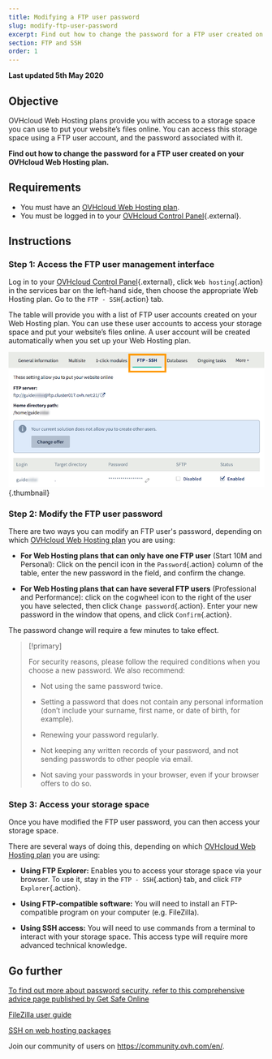 ```yaml
---
title: Modifying a FTP user password
slug: modify-ftp-user-password
excerpt: Find out how to change the password for a FTP user created on your OVHcloud Web Hosting plan
section: FTP and SSH
order: 1
---
```


**Last updated 5th May 2020**

## Objective

OVHcloud Web Hosting plans provide you with access to a storage space you can use to put your website’s files online. You can access this storage space using a FTP user account, and the password associated with it.

**Find out how to change the password for a FTP user created on your OVHcloud Web Hosting plan.**

## Requirements

- You must have an [OVHcloud Web Hosting plan](https://www.ovhcloud.com/en/web-hosting/).
- You must be logged in to your [OVHcloud Control Panel](https://ca.ovh.com/auth/?action=gotomanager&from=https://www.ovh.com/world/&ovhSubsidiary=we){.external}.

## Instructions

### Step 1: Access the FTP user management interface

Log in to your [OVHcloud Control Panel](https://ca.ovh.com/auth/?action=gotomanager&from=https://www.ovh.com/world/&ovhSubsidiary=we){.external}, click `Web hosting`{.action} in the services bar on the left-hand side, then choose the appropriate Web Hosting plan. Go to the `FTP - SSH`{.action} tab.

The table will provide you with a list of FTP user accounts created on your Web Hosting plan. You can use these user accounts to access your storage space and put your website’s files online. A user account will be created automatically when you set up your Web Hosting plan.

![ftppassword](images/change-ftp-password-step1.png){.thumbnail}

### Step 2: Modify the FTP user password

There are two ways you can modify an FTP user's password, depending on which [OVHcloud Web Hosting plan](https://www.ovhcloud.com/en/web-hosting/) you are using:

- **For Web Hosting plans that can only have one FTP user** (Start 10M and Personal): Click on the pencil icon in the `Password`{.action} column of the table, enter the new password in the field, and confirm the change.

- **For Web Hosting plans that can have several FTP users** (Professional and Performance): click on the cogwheel icon to the right of the user you have selected, then click `Change password`{.action}. Enter your new password in the window that opens, and click `Confirm`{.action}.

The password change will require a few minutes to take effect.

> [!primary]
>
> For security reasons, please follow the required conditions when you choose a new password. We also recommend:
>
> - Not using the same password twice.
>
> - Setting a password that does not contain any personal information (don’t include your surname, first name, or date of birth, for example).
>
> - Renewing your password regularly.
>
> - Not keeping any written records of your password, and not sending passwords to other people via email.
>
> - Not saving your passwords in your browser, even if your browser offers to do so.
>

### Step 3: Access your storage space

Once you have modified the FTP user password, you can then access your storage space.

There are several ways of doing this, depending on which [OVHcloud Web Hosting plan](https://www.ovhcloud.com/en/web-hosting/) you are using:

- **Using FTP Explorer:** Enables you to access your storage space via your browser. To use it, stay in the `FTP - SSH`{.action} tab, and click `FTP Explorer`{.action}.

- **Using FTP-compatible software:** You will need to install an FTP-compatible program on your computer (e.g. FileZilla).

- **Using SSH access:** You will need to use commands from a terminal to interact with your storage space. This access type will require more advanced technical knowledge.

## Go further

[To find out more about password security, refer to this comprehensive advice page published by Get Safe Online](https://www.getsafeonline.org/protecting-yourself/passwords/)

[FileZilla user guide](../web_hosting_filezilla_user_guide/)

[SSH on web hosting packages](../web_hosting_ssh_on_web_hosting_packages/)

Join our community of users on <https://community.ovh.com/en/>.
